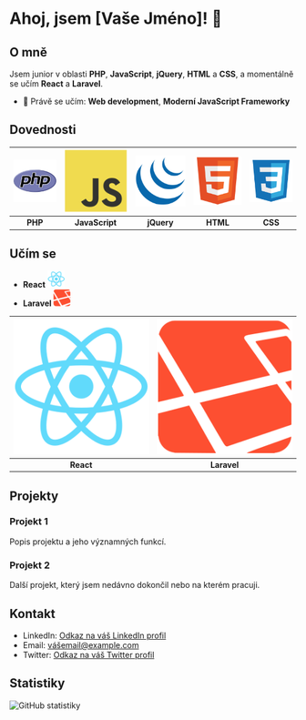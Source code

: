 # Ahoj, jsem [Vaše Jméno]! 👋

## O mně
Jsem junior v oblasti **PHP**, **JavaScript**, **jQuery**, **HTML** a **CSS**, a momentálně se učím **React** a **Laravel**.

- 🌱 Právě se učím: **Web development**, **Moderní JavaScript Frameworky**

## Dovednosti
| ![PHP icon](https://raw.githubusercontent.com/devicons/devicon/master/icons/php/php-original.svg) | ![JavaScript icon](https://raw.githubusercontent.com/devicons/devicon/master/icons/javascript/javascript-original.svg) | ![jQuery icon](https://raw.githubusercontent.com/devicons/devicon/master/icons/jquery/jquery-original.svg) | ![HTML icon](https://raw.githubusercontent.com/devicons/devicon/master/icons/html5/html5-original.svg) | ![CSS icon](https://raw.githubusercontent.com/devicons/devicon/master/icons/css3/css3-original.svg) |
|:---:|:---:|:---:|:---:|:---:|
| **PHP** | **JavaScript** | **jQuery** | **HTML** | **CSS** | **React** | **Laravel** |


## Učím se
- **React** <img src="https://raw.githubusercontent.com/devicons/devicon/master/icons/react/react-original.svg" alt="React icon" width="30" height="30">
- **Laravel** <img src="https://raw.githubusercontent.com/devicons/devicon/master/icons/laravel/laravel-plain.svg" alt="Laravel icon" width="30" height="30">

| ![React icon](https://raw.githubusercontent.com/devicons/devicon/master/icons/react/react-original.svg) | ![Laravel icon](https://raw.githubusercontent.com/devicons/devicon/master/icons/laravel/laravel-plain.svg) |
|:---:|:---:|
| **React** | **Laravel** |



## Projekty
### Projekt 1
Popis projektu a jeho významných funkcí.

### Projekt 2
Další projekt, který jsem nedávno dokončil nebo na kterém pracuji.

## Kontakt
- LinkedIn: [Odkaz na váš LinkedIn profil](odkaz)
- Email: vášemail@example.com
- Twitter: [Odkaz na váš Twitter profil](odkaz)

## Statistiky
![GitHub statistiky](https://github-readme-stats.vercel.app/api?username=vašeGithubUživatelskéJméno&show_icons=true)
